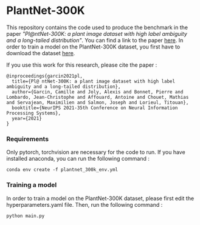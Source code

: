 # PlantNet-300K

This repository contains the code used to produce the benchmark in the paper *"Pl@ntNet-300K: a plant image dataset with high label
ambiguity and a long-tailed distribution"*. You can find a link to the paper [here](https://datasets-benchmarks-proceedings.neurips.cc/paper/2021/file/7e7757b1e12abcb736ab9a754ffb617a-Paper-round2.pdf).
In order to train a model on the PlantNet-300K dataset, you first have to download the dataset [here](https://doi.org/10.5281/zenodo.4726653).

If you use this work for this research, please cite the paper :

    @inproceedings{garcin2021pl,
      title={Pl@ ntNet-300K: a plant image dataset with high label ambiguity and a long-tailed distribution},
      author={Garcin, Camille and Joly, Alexis and Bonnet, Pierre and Lombardo, Jean-Christophe and Affouard, Antoine and Chouet, Mathias and Servajean, Maximilien and Salmon, Joseph and Lorieul, Titouan},
      booktitle={NeurIPS 2021-35th Conference on Neural Information Processing Systems},
      year={2021}
    }

### Requirements

Only pytorch, torchvision are necessary for the code to run. 
If you have installed anaconda, you can run the following command :

```conda env create -f plantnet_300k_env.yml```

### Training a model

In order to train a model on the PlantNet-300K dataset, please first edit the hyperparameters.yaml file. 
Then, run the following command :

```python main.py```